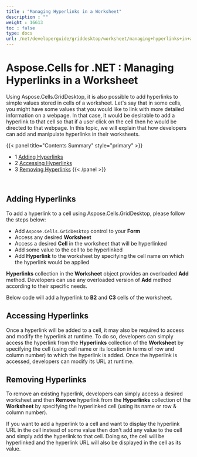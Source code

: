 ```yaml
---
title : "Managing Hyperlinks in a Worksheet" 
description : "" 
weight : 16613 
toc : false
type: docs
url: /net/developerguide/griddesktop/worksheet/managing+hyperlinks+in+a+worksheet/
---
```


# Aspose.Cells for .NET : Managing Hyperlinks in a Worksheet


Using Aspose.Cells.GridDesktop, it is also possible to add hyperlinks to simple values stored in cells of a worksheet. Let's say that in some cells, you might have some values that you would like to link with more detailed information on a webpage. In that case, it would be desirable to add a hyperlink to that cell so that if a user click on the cell then he would be directed to that webpage. In this topic, we will explain that how developers can add and manipulate hyperlinks in their worksheets.

{{< panel title="Contents Summary" style="primary" >}}
*   1 [Adding Hyperlinks](#adding-hyperlinks)
*   2 [Accessing Hyperlinks](#accessing-hyperlinks)
*   3 [Removing Hyperlinks](#removing-hyperlinks)
{{< /panel >}}
 

 

## Adding Hyperlinks

To add a hyperlink to a cell using Aspose.Cells.GridDesktop, please follow the steps below:

*   Add `Aspose.Cells.GridDesktop` control to your **Form**
*   Access any desired **Worksheet**
*   Access a desired **Cell** in the worksheet that will be hyperlinked
*   Add some value to the cell to be hyperlinked
*   Add **Hyperlink** to the worksheet by specifying the cell name on which the hyperlink would be applied

**Hyperlinks** collection in the **Worksheet** object provides an overloaded **Add** method. Developers can use any overloaded version of **Add** method according to their specific needs.

Below code will add a hyperlink to **B2** and **C3** cells of the worksheet.

## Accessing Hyperlinks

Once a hyperlink will be added to a cell, it may also be required to access and modify the hyperlink at runtime. To do so, developers can simply access the hyperlink from the **Hyperlinks** collection of the **Worksheet** by specifying the cell (using cell name or its location in terms of row and column number) to which the hyperlink is added. Once the hyperlink is accessed, developers can modify its URL at runtime.

## Removing Hyperlinks

To remove an existing hyperlink, developers can simply access a desired worksheet and then **Remove** hyperlink from the **Hyperlinks** collection of the **Worksheet** by specifying the hyperlinked cell (using its name or row & column number).

If you want to add a hyperlink to a cell and want to display the hyperlink URL in the cell instead of some value then don't add any value to the cell and simply add the hyperlink to that cell. Doing so, the cell will be hyperlinked and the hyperlink URL will also be displayed in the cell as its value.

